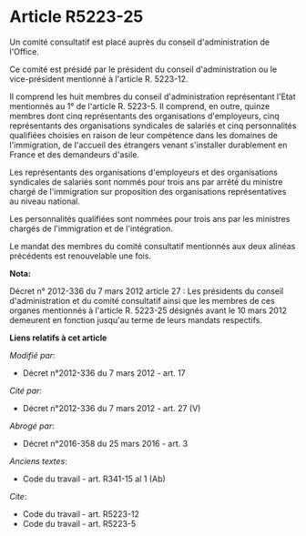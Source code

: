 # Article R5223-25

Un comité consultatif est placé auprès du conseil d'administration de l'Office. 

Ce comité est présidé par le président du conseil d'administration ou le vice-président mentionné à l'article R. 5223-12. 

Il comprend les huit membres du conseil d'administration représentant l'Etat mentionnés au 1° de l'article R. 5223-5. Il
comprend, en outre, quinze membres dont cinq représentants des organisations d'employeurs, cinq représentants des
organisations syndicales de salariés et cinq personnalités qualifiées choisies en raison de leur compétence dans les domaines
de l'immigration, de l'accueil des étrangers venant s'installer durablement en France et des demandeurs d'asile. 

Les représentants des organisations d'employeurs et des organisations syndicales de salariés sont nommés pour trois ans par
arrêté du ministre chargé de l'immigration sur proposition des organisations représentatives au niveau national. 

Les personnalités qualifiées sont nommées pour trois ans par les ministres chargés de l'immigration et de l'intégration. 

Le mandat des membres du comité consultatif mentionnés aux deux alinéas précédents est renouvelable une fois.

**Nota:**

Décret n° 2012-336 du 7 mars 2012 article 27 : Les présidents du conseil d'administration et du comité consultatif ainsi que
les membres de ces organes mentionnés à l'article R. 5223-25 désignés avant le 10 mars 2012 demeurent en fonction jusqu'au
terme de leurs mandats respectifs.

**Liens relatifs à cet article**

_Modifié par_:

  - Décret n°2012-336 du 7 mars 2012 - art. 17

_Cité par_:

  - Décret n°2012-336  du 7 mars 2012 - art. 27 (V)

_Abrogé par_:

  - Décret n°2016-358 du 25 mars 2016 - art. 3

_Anciens textes_:

  - Code du travail - art. R341-15 al 1 (Ab)

_Cite_:

  - Code du travail - art. R5223-12
  - Code du travail - art. R5223-5

